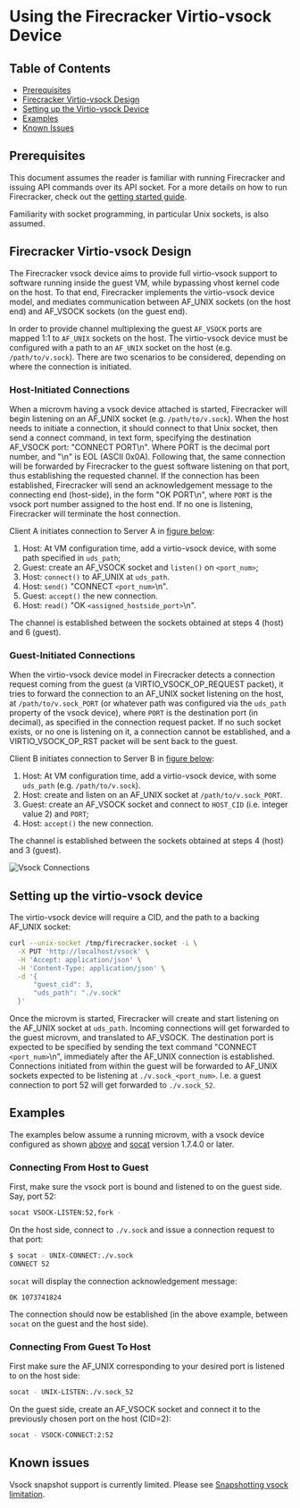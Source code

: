 # Using the Firecracker Virtio-vsock Device

## Table of Contents

- [Prerequisites](#prerequisites)
- [Firecracker Virtio-vsock Design](#firecracker-virtio-vsock-design)
- [Setting up the Virtio-vsock Device](#setting-up-the-virtio-vsock-device)
- [Examples](#examples)
- [Known Issues](#known-issues)

## Prerequisites

This document assumes the reader is familiar with running Firecracker and
issuing API commands over its API socket. For a more details on how to run
Firecracker, check out the [getting started guide](getting-started.md).

Familiarity with socket programming, in particular Unix sockets, is also
assumed.

## Firecracker Virtio-vsock Design

The Firecracker vsock device aims to provide full virtio-vsock support to
software running inside the guest VM, while bypassing vhost kernel code on the
host. To that end, Firecracker implements the virtio-vsock device model, and
mediates communication between AF_UNIX sockets (on the host end) and AF_VSOCK
sockets (on the guest end).

In order to provide channel multiplexing the guest `AF_VSOCK` ports are mapped
1:1 to `AF_UNIX` sockets on the host. The virtio-vsock device must be
configured with a path to an `AF_UNIX` socket on the host (e.g.
`/path/to/v.sock`). There are two scenarios to be considered, depending on
where the connection is initiated.

### Host-Initiated Connections

When a microvm having a vsock device attached is started, Firecracker will
begin listening on an AF_UNIX socket (e.g. `/path/to/v.sock`). When the host
needs to initiate a connection, it should connect to that Unix socket, then
send a connect command, in text form, specifying the destination AF_VSOCK port:
"CONNECT PORT\n". Where PORT is the decimal port number, and "\n" is EOL (ASCII
0x0A). Following that, the same connection will be forwarded by Firecracker to
the guest software listening on that port, thus establishing the requested
channel. If the connection has been established, Firecracker will send an
acknowledgement message to the connecting end (host-side), in the form
"OK PORT\n", where `PORT` is the vsock port number assigned to
the host end. If no one is listening, Firecracker will terminate the host
connection.

Client A initiates connection to Server A in [figure below](#vsock-connections):

1. Host: At VM configuration time, add a virtio-vsock device, with some path
   specified in `uds_path`;
1. Guest: create an AF_VSOCK socket and `listen()` on `<port_num>`;
1. Host: `connect()` to AF_UNIX at `uds_path`.
1. Host: `send()` "CONNECT `<port_num>`\n".
1. Guest: `accept()` the new connection.
1. Host: `read()` "OK `<assigned_hostside_port>`\n".

The channel is established between the sockets obtained at steps 4 (host)
and 6 (guest).

### Guest-Initiated Connections

When the virtio-vsock device model in Firecracker detects a connection request
coming from the guest (a VIRTIO_VSOCK_OP_REQUEST packet), it tries to forward
the connection to an AF_UNIX socket listening on the host, at
`/path/to/v.sock_PORT` (or whatever path was configured via the `uds_path`
property of the vsock device), where `PORT` is the destination port (in
decimal), as specified in the connection request packet. If no such socket
exists, or no one is listening on it, a connection cannot be established, and a
VIRTIO_VSOCK_OP_RST packet will be sent back to the guest.

Client B initiates connection to Server B in [figure below](#vsock-connections):

1. Host: At VM configuration time, add a virtio-vsock device, with some
   `uds_path` (e.g. `/path/to/v.sock`).
1. Host: create and listen on an AF_UNIX socket at `/path/to/v.sock_PORT`.
1. Guest: create an AF_VSOCK socket and connect to `HOST_CID` (i.e. integer
   value 2) and `PORT`;
1. Host: `accept()` the new connection.

The channel is established between the sockets obtained at steps 4 (host)
and 3 (guest).

![Vsock Connections](
images/vsock-connections.png?raw=true
"Vsock Connections")

## Setting up the virtio-vsock device

The virtio-vsock device will require a CID, and the path to a backing
AF_UNIX socket:

```bash
curl --unix-socket /tmp/firecracker.socket -i \
  -X PUT 'http://localhost/vsock' \
  -H 'Accept: application/json' \
  -H 'Content-Type: application/json' \
  -d '{
      "guest_cid": 3,
      "uds_path": "./v.sock"
  }'
```

Once the microvm is started, Firecracker will create and start listening on the
AF_UNIX socket at `uds_path`. Incoming connections will get forwarded to the
guest microvm, and translated to AF_VSOCK. The destination port is expected to
be specified by sending the text command "CONNECT `<port_num>`\n", immediately
after the AF_UNIX connection is established. Connections initiated from within
the guest will be forwarded to AF_UNIX sockets expected to be listening at
`./v.sock_<port_num>`. I.e. a guest connection to port 52 will get forwarded to
`./v.sock_52`.

## Examples

The examples below assume a running microvm, with a vsock device configured as
shown [above](#setting-up-the-virtio-vsock-device) and
[socat](http://www.dest-unreach.org/socat/) version 1.7.4.0 or later.

### Connecting From Host to Guest

First, make sure the vsock port is bound and listened to on the guest side.
Say, port 52:

```bash
socat VSOCK-LISTEN:52,fork -
```

On the host side, connect to `./v.sock` and issue a connection request to that
port:

```bash
$ socat - UNIX-CONNECT:./v.sock
CONNECT 52
```

`socat` will display the connection acknowledgement message:

```console
OK 1073741824
```

The connection should now be established (in the above example, between
`socat` on the guest and the host side).

### Connecting From Guest To Host

First make sure the AF_UNIX corresponding to your desired port is listened to
on the host side:

```bash
socat - UNIX-LISTEN:./v.sock_52
```

On the guest side, create an AF_VSOCK socket and connect it to the previously
chosen port on the host (CID=2):

```bash
socat - VSOCK-CONNECT:2:52
```

## Known issues

Vsock snapshot support is currently limited. Please see
[Snapshotting vsock limitation](snapshotting/snapshot-support.md#vsock-device-limitation).
